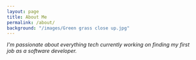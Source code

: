 ```yaml
---
layout: page
title: About Me
permalink: /about/
background: "/images/Green grass close up.jpg"
---
```


_I'm passionate about everything tech currently working on finding my first job as a software developer._

